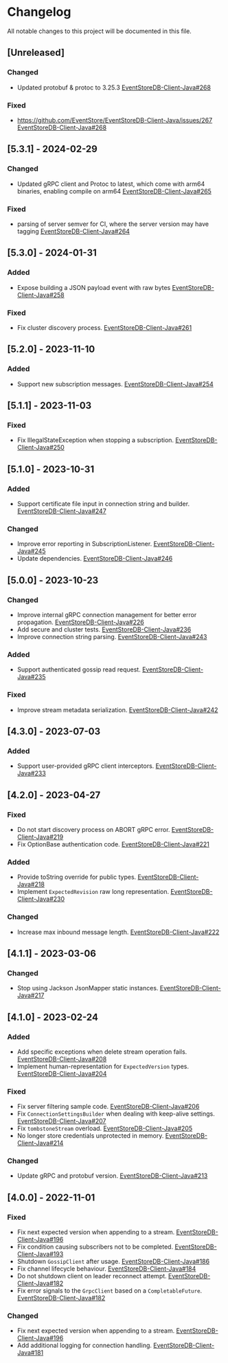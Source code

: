 # Changelog
All notable changes to this project will be documented in this file.

## [Unreleased]

### Changed
- Updated protobuf & protoc to 3.25.3 [EventStoreDB-Client-Java#268](https://github.com/EventStore/EventStoreDB-Client-Java/pull/268)

### Fixed
- https://github.com/EventStore/EventStoreDB-Client-Java/issues/267 [EventStoreDB-Client-Java#268](https://github.com/EventStore/EventStoreDB-Client-Java/pull/268)

## [5.3.1] - 2024-02-29
### Changed
- Updated gRPC client and Protoc to latest, which come with arm64 binaries, enabling compile on arm64 [EventStoreDB-Client-Java#265](https://github.com/EventStore/EventStoreDB-Client-Java/pull/265)

### Fixed
- parsing of server semver for CI, where the server version may have tagging [EventStoreDB-Client-Java#264](https://github.com/EventStore/EventStoreDB-Client-Java/pull/264)

## [5.3.0] - 2024-01-31
### Added
- Expose building a JSON payload event with raw bytes [EventStoreDB-Client-Java#258](https://github.com/EventStore/EventStoreDB-Client-Java/pull/258)

### Fixed
- Fix cluster discovery process. [EventStoreDB-Client-Java#261](https://github.com/EventStore/EventStoreDB-Client-Java/pull/261)

## [5.2.0] - 2023-11-10
### Added
- Support new subscription messages. [EventStoreDB-Client-Java#254](https://github.com/EventStore/EventStoreDB-Client-Java/pull/254)

## [5.1.1] - 2023-11-03
### Fixed
- Fix IllegalStateException when stopping a subscription. [EventStoreDB-Client-Java#250](https://github.com/EventStore/EventStoreDB-Client-Java/pull/250)

## [5.1.0] - 2023-10-31
### Added
- Support certificate file input in connection string and builder. [EventStoreDB-Client-Java#247](https://github.com/EventStore/EventStoreDB-Client-Java/pull/247)

### Changed
- Improve error reporting in SubscriptionListener. [EventStoreDB-Client-Java#245](https://github.com/EventStore/EventStoreDB-Client-Java/pull/245)
- Update dependencies. [EventStoreDB-Client-Java#246](https://github.com/EventStore/EventStoreDB-Client-Java/pull/246)

## [5.0.0] - 2023-10-23
### Changed
- Improve internal gRPC connection management for better error propagation. [EventStoreDB-Client-Java#226](https://github.com/EventStore/EventStoreDB-Client-Java/pull/226)
- Add secure and cluster tests. [EventStoreDB-Client-Java#236](https://github.com/EventStore/EventStoreDB-Client-Java/pull/236)
- Improve connection string parsing. [EventStoreDB-Client-Java#243](https://github.com/EventStore/EventStoreDB-Client-Java/pull/243)

### Added
- Support authenticated gossip read request. [EventStoreDB-Client-Java#235](https://github.com/EventStore/EventStoreDB-Client-Java/pull/235)

### Fixed
- Improve stream metadata serialization. [EventStoreDB-Client-Java#242](https://github.com/EventStore/EventStoreDB-Client-Java/pull/242)

## [4.3.0] - 2023-07-03
### Added
- Support user-provided gRPC client interceptors. [EventStoreDB-Client-Java#233](https://github.com/EventStore/EventStoreDB-Client-Java/pull/233)

## [4.2.0] - 2023-04-27

### Fixed
- Do not start discovery process on ABORT gRPC error. [EventStoreDB-Client-Java#219](https://github.com/EventStore/EventStoreDB-Client-Java/pull/219)
- Fix OptionBase authentication code. [EventStoreDB-Client-Java#221](https://github.com/EventStore/EventStoreDB-Client-Java/pull/221)

### Added
- Provide toString override for public types. [EventStoreDB-Client-Java#218](https://github.com/EventStore/EventStoreDB-Client-Java/pull/218)
- Implement `ExpectedRevision` raw long representation. [EventStoreDB-Client-Java#230](https://github.com/EventStore/EventStoreDB-Client-Java/pull/230)

### Changed
- Increase max inbound message length. [EventStoreDB-Client-Java#222](https://github.com/EventStore/EventStoreDB-Client-Java/pull/222)

## [4.1.1] - 2023-03-06

### Changed
- Stop using Jackson JsonMapper static instances. [EventStoreDB-Client-Java#217](https://github.com/EventStore/EventStoreDB-Client-Java/pull/217)

## [4.1.0] - 2023-02-24

### Added
- Add specific exceptions when delete stream operation fails. [EventStoreDB-Client-Java#208](https://github.com/EventStore/EventStoreDB-Client-Java/pull/208)
- Implement human-representation for `ExpectedVersion` types. [EventStoreDB-Client-Java#204](https://github.com/EventStore/EventStoreDB-Client-Java/pull/204)

### Fixed
- Fix server filtering sample code. [EventStoreDB-Client-Java#206](https://github.com/EventStore/EventStoreDB-Client-Java/pull/206)
- Fix `ConnectionSettingsBuilder` when dealing with keep-alive settings. [EventStoreDB-Client-Java#207](https://github.com/EventStore/EventStoreDB-Client-Java/pull/207)
- Fix `tombstoneStream` overload. [EventStoreDB-Client-Java#205](https://github.com/EventStore/EventStoreDB-Client-Java/pull/205)
- No longer store credentials unprotected in memory. [EventStoreDB-Client-Java#214](https://github.com/EventStore/EventStoreDB-Client-Java/pull/214)

### Changed
- Update gRPC and protobuf version. [EventStoreDB-Client-Java#213](https://github.com/EventStore/EventStoreDB-Client-Java/pull/213)

## [4.0.0] - 2022-11-01

### Fixed
- Fix next expected version when appending to a stream. [EventStoreDB-Client-Java#196](https://github.com/EventStore/EventStoreDB-Client-Java/pull/196)
- Fix condition causing subscribers not to be completed. [EventStoreDB-Client-Java#193](https://github.com/EventStore/EventStoreDB-Client-Java/pull/193)
- Shutdown `GossipClient` after usage. [EventStoreDB-Client-Java#186](https://github.com/EventStore/EventStoreDB-Client-Java/pull/186)
- Fix channel lifecycle behaviour. [EventStoreDB-Client-Java#184](https://github.com/EventStore/EventStoreDB-Client-Java/pull/184)
- Do not shutdown client on leader reconnect attempt. [EventStoreDB-Client-Java#182](https://github.com/EventStore/EventStoreDB-Client-Java/pull/182)
- Fix error signals to the `GrpcClient` based on a `CompletableFuture`. [EventStoreDB-Client-Java#182](https://github.com/EventStore/EventStoreDB-Client-Java/pull/182)

### Changed
- Fix next expected version when appending to a stream. [EventStoreDB-Client-Java#196](https://github.com/EventStore/EventStoreDB-Client-Java/pull/196)
- Add additional logging for connection handling. [EventStoreDB-Client-Java#181](https://github.com/EventStore/EventStoreDB-Client-Java/pull/181)
